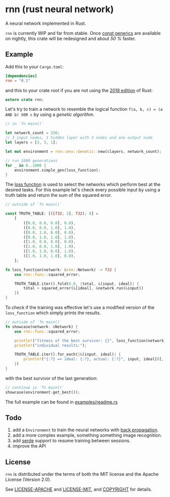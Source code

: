 # rnn (rust neural network) 

A neural network implemented in Rust.

`rnn` is currently WIP and far from stable. Once [const generics](https://github.com/rust-lang/rust/issues/44580) are available on nightly, this crate will be redesigned and about *50 %* faster.

## Example

Add this to your `Cargo.toml`:

```toml
[dependencies]
rnn = "0.1"
```

and this to your crate root if you are not using the [2018 edition](https://rust-lang-nursery.github.io/edition-guide/rust-2018/index.html) of Rust:

```rust
extern crate rnn;
```

Let's try to train a network to resemble the logical function `f(a, b, c) = (a AND b) XOR c` by using a *genetic algorithm*.

```rust
// in `fn main()`

let network_count = 250;
// 3 input nodes, 1 hidden layer with 3 nodes and one output node
let layers = [3, 3, 1];

let mut environment = rnn::env::Genetic::new(&layers, network_count);

// run 1000 generations
for _ in 0..1000 {
    environment.simple_gen(loss_function);
}
```

The [loss function](https://en.wikipedia.org/wiki/Loss_function) is used to select the networks which perform best at the desired tasks.
For this example let's check every possible input by using a truth table and return the sum of the squared error.

```rust
// outside of `fn main()`

const TRUTH_TABLE: [([f32; 3], f32); 8] =
    [
        ([0.0, 0.0, 0.0], 0.0),
        ([0.0, 0.0, 1.0], 1.0),
        ([0.0, 1.0, 0.0], 0.0),
        ([0.0, 1.0, 1.0], 1.0),
        ([1.0, 0.0, 0.0], 0.0),
        ([1.0, 0.0, 1.0], 1.0),
        ([1.0, 1.0, 0.0], 1.0),
        ([1.0, 1.0, 1.0], 0.0),
    ];

fn loss_function(network: &rnn::Network) -> f32 {    
    use rnn::func::squared_error;

    TRUTH_TABLE.iter().fold(0.0, |total, &(input, ideal)| {
        total + squared_error(&[ideal], &network.run(&input))
    })
}
```

To check if the training was effective let's use a modified version of the `loss_function` which simply prints the results.

```rust
// outside of `fn main()`
fn showcase(network: &Network) {    
    use rnn::func::squared_error;

    println!("fitness of the best survivor: {}", loss_function(network);
    println!("individual results:");

    TRUTH_TABLE.iter().for_each(|&(input, ideal)| {
        println!("{:?} => ideal: {:?}, actual: {:?}", input, ideal[0], network.run(&input));
    })
}
```

with the best survivor of the last generation:
```rust
// continue in `fn main()`
showcase(environment.get_best());
```

The full example can be found in [examples/readme.rs](examples/readme.rs)

## Todo

1. add a `Environment` to train the neural networks with [back propagation](https://en.wikipedia.org/wiki/Backpropagation).
1. add a more complex example, something something image recognition.
1. add [serde](https://crates.io/crates/serde) support to resume training between sessions.
3. improve the API


## License

`rnn` is distributed under the terms of both the MIT license and the
Apache License (Version 2.0).

See [LICENSE-APACHE](LICENSE-APACHE) and [LICENSE-MIT](LICENSE-MIT), and
[COPYRIGHT](COPYRIGHT) for details.


